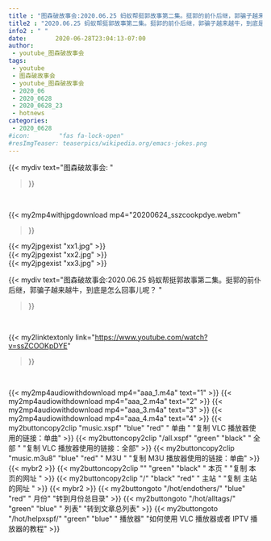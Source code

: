 ```yaml
---
title : "图森破故事会:2020.06.25 蚂蚁帮挺郭故事第二集。挺郭的前仆后继，郭骗子越来越牛，到底是怎么回事儿呢？ "
title2 : "2020.06.25 蚂蚁帮挺郭故事第二集。挺郭的前仆后继，郭骗子越来越牛，到底是怎么回事儿呢？ "
info2 : " "
date:        2020-06-28T23:04:13-07:00
author:
 - youtube_图森破故事会
tags:
 - youtube
 - 图森破故事会
 - youtube_图森破故事会
 - 2020_06
 - 2020_0628
 - 2020_0628_23
 - hotnews
categories:
 - 2020_0628
#icon:        "fas fa-lock-open"
#resImgTeaser: teaserpics/wikipedia.org/emacs-jokes.png
---
```


{{< mydiv text="图森破故事会: "
>}}
<br>


{{< my2mp4withjpgdownload mp4="20200624_sszcookpdye.webm"
>}}

{{< my2jpgexist "xx1.jpg" >}}<br>
{{< my2jpgexist "xx2.jpg" >}}<br>
{{< my2jpgexist "xx3.jpg" >}}<br>



{{< mydiv text="图森破故事会:2020.06.25 蚂蚁帮挺郭故事第二集。挺郭的前仆后继，郭骗子越来越牛，到底是怎么回事儿呢？ "
>}}
<br>

{{< my2linktextonly link="https://www.youtube.com/watch?v=ssZCOOKpDYE"
>}}


<br>

{{< my2mp4audiowithdownload mp4="aaa_1.m4a"    text="1" >}}
{{< my2mp4audiowithdownload mp4="aaa_2.m4a"    text="2" >}}
{{< my2mp4audiowithdownload mp4="aaa_3.m4a"    text="3" >}}
{{< my2mp4audiowithdownload mp4="aaa_4.m4a"    text="4" >}}
{{< my2buttoncopy2clip "music.xspf"        "blue"   "red"    " 单曲 "  "复制 VLC 播放器使用的链接：单曲" >}} {{< my2buttoncopy2clip "/all.xspf"         "green"  "black"  " 全部 "  "复制 VLC 播放器使用的链接：全部" >}} {{< my2buttoncopy2clip "music.m3u8"        "blue"   "red"    " M3U  "    "复制 M3U 播放器使用的链接：单曲" >}} {{< mybr2 >}} {{< my2buttoncopy2clip ""                  "green"  "black"  " 本页 "    "复制 本页的网址 " >}} {{< my2buttoncopy2clip "/"                 "black"  "red"    " 主站 "    "复制 主站的网址 " >}} {{< mybr2 >}} {{< my2buttongoto      "/hot/endothers/"   "blue"   "red"    " 月份"   "转到月份总目录" >}} {{< my2buttongoto      "/hot/alltags/"     "green"  "blue"   " 列表"   "转到文章总列表" >}} {{< my2buttongoto      "/hot/helpxspf/"    "green"  "blue"   " 播放器" "如何使用 VLC 播放器或者 IPTV 播放器的教程" >}} 
